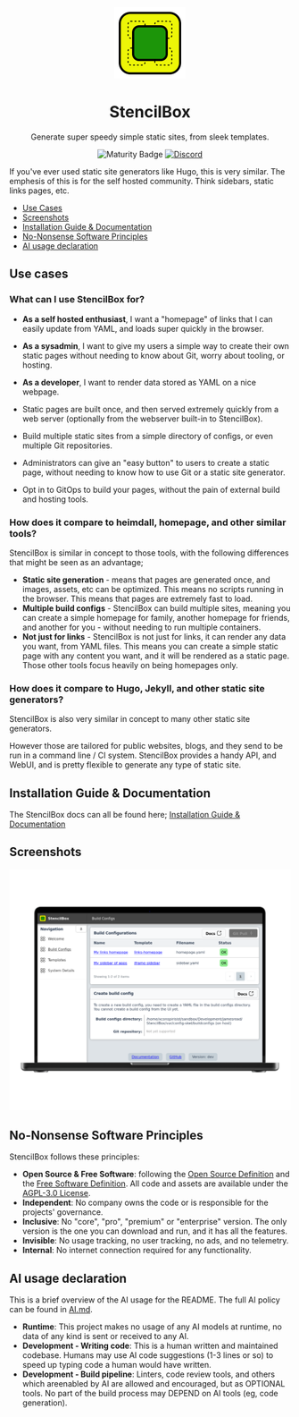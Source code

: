 <div align = "center">
  <img alt = "project logo" src = "logo.png" width = "128" />
  <h1>StencilBox</h1>

Generate super speedy simple static sites, from sleek templates.

![Maturity Badge](https://img.shields.io/badge/maturity-beta-orange)
[![Discord](https://img.shields.io/discord/846737624960860180?label=Discord%20Server)](https://discord.gg/jhYWWpNJ3v)

</div>

If you've ever used static site generators like Hugo, this is very similar. The emphesis of this is for the self hosted community. Think sidebars, static links pages, etc.

* [Use Cases](#use-cases)
* [Screenshots](#screenshots)
* [Installation Guide & Documentation](#installation-guide--documentation)
* [No-Nonsense Software Principles](#no-nonsense-software-principles)
* [AI usage declaration](#ai-usage-declaration)

## Use cases

### What can I use StencilBox for?

* **As a self hosted enthusiast**, I want a "homepage" of links that I can easily update from YAML, and loads super quickly in the browser.
* **As a sysadmin**, I want to give my users a simple way to create their own static pages without needing to know about Git, worry about tooling, or hosting.
* **As a developer**, I want to render data stored as YAML on a nice webpage.

* Static pages are built once, and then served extremely quickly from a web server (optionally from the webserver built-in to StencilBox).
* Build multiple static sites from a simple directory of configs, or even multiple Git repositories.
* Administrators can give an "easy button" to users to create a static page, without needing to know how to use Git or a static site generator.
* Opt in to GitOps to build your pages, without the pain of external build and hosting tools.

### How does it compare to heimdall, homepage, and other similar tools?

StencilBox is similar in concept to those tools, with the following differences that might be seen as an advantage;

* **Static site generation** - means that pages are generated once, and images, assets, etc can be optimized. This means no scripts running in the browser. This means that pages are extremely fast to load.
* **Multiple build configs** - StencilBox can build multiple sites, meaning you can create a simple homepage for family, another homepage for friends, and another for you - without needing to run multiple containers.
* **Not just for links** - StencilBox is not just for links, it can render any data you want, from YAML files. This means you can create a simple static page with any content you want, and it will be rendered as a static page. Those other tools focus heavily on being homepages only.

### How does it compare to Hugo, Jekyll, and other static site generators?

StencilBox is also very similar in concept to many other static site generators.

However those are tailored for public websites, blogs, and they send to be run in a command line / CI system. StencilBox provides a handy API, and WebUI, and is pretty flexible to generate any type of static site.

## Installation Guide & Documentation

The StencilBox docs can all be found here; [Installation Guide & Documentation](https://jamesread.github.io/StencilBox/index.html)

## Screenshots

<p align = "center">
<img src = "var/screenshots/mainpage-laptop_framed.png" />
</p>

## No-Nonsense Software Principles

StencilBox follows these principles:

* **Open Source & Free Software**: following the [Open Source Definition](https://opensource.org/osd) and the [Free Software Definition](https://www.gnu.org/philosophy/free-sw.html). All code and assets are available under the [AGPL-3.0 License](LICENSE).
* **Independent**: No company owns the code or is responsible for the projects' governance.
* **Inclusive**: No "core", "pro", "premium" or "enterprise" version. The only version is the one you can download and run, and it has all the features.
* **Invisible**: No usage tracking, no user tracking, no ads, and no telemetry.
* **Internal**: No internet connection required for any functionality.

## AI usage declaration

This is a brief overview of the AI usage for the README. The full AI policy can be found in [AI.md](AI.md).

* **Runtime**: This project makes no usage of any AI models at runtime, no data of any kind is sent or received to any AI.
* **Development - Writing code**: This is a human written and maintained codebase. Humans may use AI code suggestions (1-3 lines or so) to speed up typing code a human would have written.
* **Development - Build pipeline**: Linters, code review tools, and others which areenabled by AI are allowed and encouraged, but as OPTIONAL tools. No part of the build process may DEPEND on AI tools (eg, code generation).
